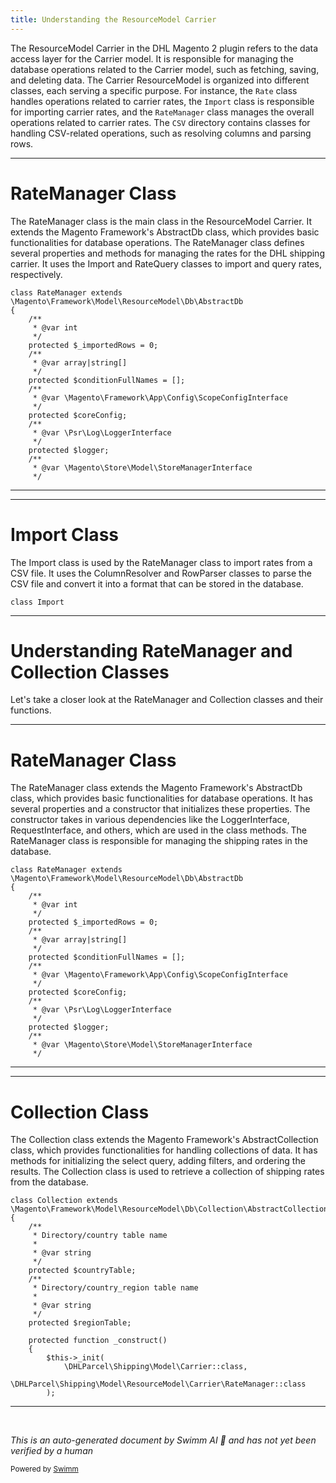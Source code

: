 ```yaml
---
title: Understanding the ResourceModel Carrier
---
```

The ResourceModel Carrier in the DHL Magento 2 plugin refers to the data access layer for the Carrier model. It is responsible for managing the database operations related to the Carrier model, such as fetching, saving, and deleting data. The Carrier ResourceModel is organized into different classes, each serving a specific purpose. For instance, the `Rate` class handles operations related to carrier rates, the `Import` class is responsible for importing carrier rates, and the `RateManager` class manages the overall operations related to carrier rates. The `CSV` directory contains classes for handling CSV-related operations, such as resolving columns and parsing rows.

<SwmSnippet path="/Model/ResourceModel/Carrier/RateManager.php" line="17">

---

# RateManager Class

The RateManager class is the main class in the ResourceModel Carrier. It extends the Magento Framework's AbstractDb class, which provides basic functionalities for database operations. The RateManager class defines several properties and methods for managing the rates for the DHL shipping carrier. It uses the Import and RateQuery classes to import and query rates, respectively.

```hack
class RateManager extends \Magento\Framework\Model\ResourceModel\Db\AbstractDb
{
    /**
     * @var int
     */
    protected $_importedRows = 0;
    /**
     * @var array|string[]
     */
    protected $conditionFullNames = [];
    /**
     * @var \Magento\Framework\App\Config\ScopeConfigInterface
     */
    protected $coreConfig;
    /**
     * @var \Psr\Log\LoggerInterface
     */
    protected $logger;
    /**
     * @var \Magento\Store\Model\StoreManagerInterface
     */
```

---

</SwmSnippet>

<SwmSnippet path="/Model/ResourceModel/Carrier/Rate/Import.php" line="16">

---

# Import Class

The Import class is used by the RateManager class to import rates from a CSV file. It uses the ColumnResolver and RowParser classes to parse the CSV file and convert it into a format that can be stored in the database.

```hack
class Import
```

---

</SwmSnippet>

# Understanding RateManager and Collection Classes

Let's take a closer look at the RateManager and Collection classes and their functions.

<SwmSnippet path="/Model/ResourceModel/Carrier/RateManager.php" line="17">

---

# RateManager Class

The RateManager class extends the Magento Framework's AbstractDb class, which provides basic functionalities for database operations. It has several properties and a constructor that initializes these properties. The constructor takes in various dependencies like the LoggerInterface, RequestInterface, and others, which are used in the class methods. The RateManager class is responsible for managing the shipping rates in the database.

```hack
class RateManager extends \Magento\Framework\Model\ResourceModel\Db\AbstractDb
{
    /**
     * @var int
     */
    protected $_importedRows = 0;
    /**
     * @var array|string[]
     */
    protected $conditionFullNames = [];
    /**
     * @var \Magento\Framework\App\Config\ScopeConfigInterface
     */
    protected $coreConfig;
    /**
     * @var \Psr\Log\LoggerInterface
     */
    protected $logger;
    /**
     * @var \Magento\Store\Model\StoreManagerInterface
     */
```

---

</SwmSnippet>

<SwmSnippet path="/Model/ResourceModel/Carrier/Rate/Collection.php" line="9">

---

# Collection Class

The Collection class extends the Magento Framework's AbstractCollection class, which provides functionalities for handling collections of data. It has methods for initializing the select query, adding filters, and ordering the results. The Collection class is used to retrieve a collection of shipping rates from the database.

```hack
class Collection extends \Magento\Framework\Model\ResourceModel\Db\Collection\AbstractCollection
{
    /**
     * Directory/country table name
     *
     * @var string
     */
    protected $countryTable;
    /**
     * Directory/country_region table name
     *
     * @var string
     */
    protected $regionTable;

    protected function _construct()
    {
        $this->_init(
            \DHLParcel\Shipping\Model\Carrier::class,
            \DHLParcel\Shipping\Model\ResourceModel\Carrier\RateManager::class
        );
```

---

</SwmSnippet>

&nbsp;

*This is an auto-generated document by Swimm AI 🌊 and has not yet been verified by a human*

<SwmMeta version="3.0.0" repo-id="Z2l0aHViJTNBJTNBZGhsLW1hZ2VudG8yLXBsdWdpbiUzQSUzQWdpbGFkbmF2b3Q=" repo-name="dhl-magento2-plugin"><sup>Powered by [Swimm](/)</sup></SwmMeta>
